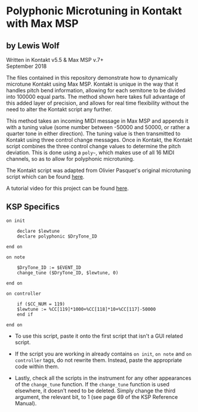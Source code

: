 # Polyphonic Microtuning in Kontakt with Max MSP

## by Lewis Wolf

Written in Kontakt v5.5 & Max MSP v.7+  
September 2018

The files contained in this repository demonstrate how to dynamically microtune Kontakt using Max MSP. Kontakt is unique in the way that it handles pitch bend information, allowing for each semitone to be divided into 100000 equal parts. The method shown here takes full advantage of this added layer of precision, and allows for real time flexibility without the need to alter the Kontakt script any further.

This method takes an incoming MIDI message in Max MSP and appends it with a tuning value (some number between -50000 and 50000, or rather a quarter tone in either direction). The tuning value is then transmitted to Kontakt using three control change messages. Once in Kontakt, the Kontakt script combines the three control change values to determine the pitch deviation. This is done using a `poly~`, which makes use of all 16 MIDI channels, so as to allow for polyphonic microtuning.

The Kontakt script was adapted from Olivier Pasquet's original microtuning script which can be found [here](https://www.opasquet.fr/microtuna/).

A tutorial video for this project can be found [here](https://youtu.be/bQRwxHz54rs).

## KSP Specifics

```
on init

	declare $lewtune
	declare polyphonic $DryTone_ID

end on

on note

	$DryTone_ID := $EVENT_ID
	change_tune ($DryTone_ID, $lewtune, 0)

end on

on controller

	if ($CC_NUM = 119)
	$lewtune := %CC[119]*1000+%CC[118]*10+%CC[117]-50000
	end if

end on
```

-   To use this script, paste it onto the first script that isn't a GUI related script.

-   If the script you are working in already contains `on init`, `on note` and `on controller` tags, do not rewrite them. Instead, paste the appropriate code within them.

-   Lastly, check all the scripts in the instrument for any other appearances of the `change_tune` function. If the `change_tune` function is used elsewhere, it doesn't need to be deleted. Simply change the third argument, the relevant bit, to 1 (see page 69 of the KSP Reference Manual).
